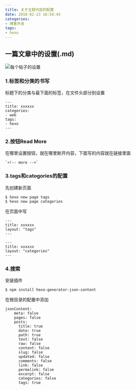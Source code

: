 ```yaml
---
title: 关于主题内容的配置
date: 2018-02-23 16:54:43
categories:
- 博客开发
tags:
- hexo
---
```

## 一篇文章中的设置(.md)
![](./themedes.jpg '每个帖子的设置')
<!-- more -->

### 1.标签和分类的书写
标题下的分类与最下面的标签，在文件头部分别设置
```
---
title: xxxxxx
categories:
- web
tags:
- hexo
---
```
### 2.按钮Read More
在哪里设置按钮，就在哪里断开内容，下面写的内容就在链接里面
```
`<!-- more -->`
```

### 3.tags和catogories的配置
先创建新页面
```
$ hexo new page tags
$ hexo new page categories
```
在页面中写
```
---
title: xxxxxx
layout: "tags"
---

---
title: xxxxxx
layout: "categories"
---
```

### 4.搜索
安装插件
```
$ npm install hexo-generator-json-content 
```
在根目录的配置中添加
```
jsonContent:
    meta: false
    pages: false
    posts:
      title: true
      date: true
      path: true
      text: false
      raw: false
      content: false
      slug: false
      updated: false
      comments: false
      link: false
      permalink: false
      excerpt: false
      categories: false
      tags: true
```


